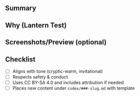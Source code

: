 ## Summary
<!-- 1–2 sentences: what does this PR add/change? -->

## Why (Lantern Test)
<!-- How does this help travelers return, feel safe, or find kin? -->

## Screenshots/Preview (optional)

## Checklist
- [ ] Aligns with tone (cryptic-warm, invitational)
- [ ] Respects safety & conduct
- [ ] Uses CC BY-SA 4.0 and includes attribution if needed
- [ ] Places new content under `codex/###-slug.md` with template
